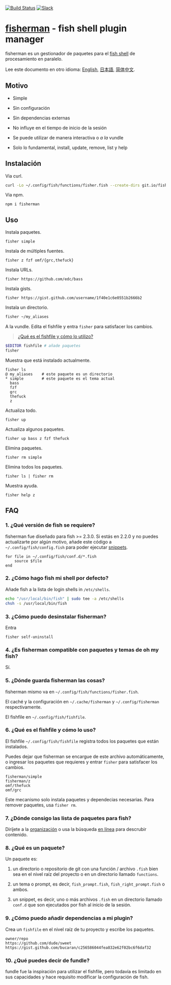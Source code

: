 [slack-link]: https://fisherman-wharf.herokuapp.com/
[slack-badge]: https://img.shields.io/badge/slack-join%20the%20chat-00B9FF.svg?style=flat-square
[travis-link]: https://travis-ci.org/fisherman/fisherman
[travis-badge]: https://img.shields.io/travis/fisherman/fisherman.svg?style=flat-square

[organización]: https://github.com/fisherman
[fish shell]: https://github.com/fish-shell/fish-shell
[fisherman]: http://fisherman.sh
[en línea]: http://fisherman.sh/#search

[English]: ../../README.md
[简体中文]: ../zh-CN
[日本語]: ../jp-JA

[![Build Status][travis-badge]][travis-link]
[![Slack][slack-badge]][slack-link]

# [fisherman] - fish shell plugin manager

fisherman es un gestionador de paquetes para el [fish shell] de procesamiento en paralelo.

Lee este documento en otro idioma: [English], [日本語], [简体中文].

## Motivo

* Simple

* Sin configuración

* Sin dependencias externas

* No influye en el tiempo de inicio de la sesión

* Se puede utilizar de manera interactiva o _a la_ vundle

* Solo lo fundamental, install, update, remove, list y help

## Instalación

Via curl.

```sh
curl -Lo ~/.config/fish/functions/fisher.fish --create-dirs git.io/fisherman
```

Via npm.

```
npm i fisherman
```

## Uso

Instala paquetes.

```
fisher simple
```

Instala de múltiples fuentes.

```
fisher z fzf omf/{grc,thefuck}
```

Instala URLs.

```
fisher https://github.com/edc/bass
```

Instala gists.

```
fisher https://gist.github.com/username/1f40e1c6e0551b2666b2
```

Instala un directorio.

```sh
fisher ~/my_aliases
```

A la vundle. Edita el fishfile y entra `fisher` para satisfacer los cambios.

> [¿Qué es el fishfile y cómo lo utilizo?](#6-qué-es-el-fishfile-y-cómo-lo-uso)

```sh
$EDITOR fishfile # añade paquetes
fisher
```

Muestra que está instalado actualmente.

```
fisher ls
@ my_aliases    # este paquete es un directorio
* simple        # este paquete es el tema actual
  bass
  fzf
  grc
  thefuck
  z
```

Actualiza todo.

```
fisher up
```

Actualiza algunos paquetes.

```
fisher up bass z fzf thefuck
```

Elimina paquetes.

```
fisher rm simple
```

Elimina todos los paquetes.

```
fisher ls | fisher rm
```

Muestra ayuda.

```
fisher help z
```

## FAQ

### 1. ¿Qué versión de fish se requiere?

fisherman fue diseñado para fish >= 2.3.0. Si estás en 2.2.0 y no puedes actualizarte por algún motivo, añade este código a `~/.config/fish/config.fish` para poder ejecutar [snippets](#8-qué-es-un-paquete).

```fish
for file in ~/.config/fish/conf.d/*.fish
    source $file
end
```

### 2. ¿Cómo hago fish mi shell por defecto?

Añade fish a la lista de login shells in `/etc/shells`.

```sh
echo "/usr/local/bin/fish" | sudo tee -a /etc/shells
chsh -s /usr/local/bin/fish
```

### 3. ¿Cómo puedo desinstalar fisherman?

Entra

```fish
fisher self-uninstall
```

### 4. ¿Es fisherman compatible con paquetes y temas de oh my fish?

Sí.

### 5. ¿Dónde guarda fisherman las cosas?

fisherman mismo va en `~/.config/fish/functions/fisher.fish`.

El caché y la configuración en `~/.cache/fisherman` y `~/.config/fisherman` respectivamente.

El fishfile en `~/.config/fish/fishfile`.

### 6. ¿Qué es el fishfile y cómo lo uso?

El fishfile `~/.config/fish/fishfile` registra todos los paquetes que están instalados.

Puedes dejar que fisherman se encargue de este archivo automáticamente, o ingresar los paquetes que requieres y entrar `fisher` para satisfacer los cambios.

```
fisherman/simple
fisherman/z
omf/thefuck
omf/grc
```

Este mecanismo solo instala paquetes y dependecias necesarias. Para remover paquetes, usa `fisher rm`.

### 7. ¿Dónde consigo las lista de paquetes para fish?

Diríjete a la [organización] o usa la búsqueda [en línea] para descrubir contenido.

### 8. ¿Qué es un paquete?

Un paquete es:

1. un directorio o repositorio de git con una función / archivo `.fish` bien sea en el nivel raíz del proyecto o en un directorio llamado `functions`.

2. un tema o prompt, es decir, `fish_prompt.fish`, `fish_right_prompt.fish` o ambos.

3. un snippet, es decir, uno o más archivos `.fish` en un directorio llamado `conf.d` que son ejecutados por fish al inicio de la sesión.

### 9. ¿Cómo puedo añadir dependencias a mi plugin?

Crea un `fishfile` en el nivel raíz de tu proyecto y escribe los paquetes.

```fish
owner/repo
https://github.com/dude/sweet
https://gist.github.com/bucaran/c256586044fea832e62f02bc6f6daf32
```

### 10. ¿Qué puedes decir de fundle?

fundle fue la inspiración para utilizar el fishfile, pero todavía es limitado en sus capacidades y hace requisito modificar la configuración de fish.
